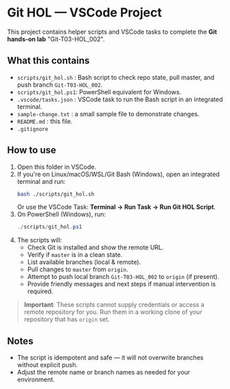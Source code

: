# Git HOL — VSCode Project
This project contains helper scripts and VSCode tasks to complete the **Git hands-on lab** "Git-T03-HOL_002".

## What this contains
- `scripts/git_hol.sh` : Bash script to check repo state, pull master, and push branch `Git-T03-HOL_002`.
- `scripts/git_hol.ps1`: PowerShell equivalent for Windows.
- `.vscode/tasks.json` : VSCode task to run the Bash script in an integrated terminal.
- `sample-change.txt` : a small sample file to demonstrate changes.
- `README.md` : this file.
- `.gitignore`

## How to use
1. Open this folder in VSCode.
2. If you're on Linux/macOS/WSL/Git Bash (Windows), open an integrated terminal and run:
   ```bash
   bash ./scripts/git_hol.sh
   ```
   Or use the VSCode Task: **Terminal → Run Task → Run Git HOL Script**.
3. On PowerShell (Windows), run:
   ```powershell
   ./scripts/git_hol.ps1
   ```
4. The scripts will:
   - Check Git is installed and show the remote URL.
   - Verify if `master` is in a clean state.
   - List available branches (local & remote).
   - Pull changes to `master` from `origin`.
   - Attempt to push local branch `Git-T03-HOL_002` to `origin` (if present).
   - Provide friendly messages and next steps if manual intervention is required.

> **Important**: These scripts cannot supply credentials or access a remote repository for you. Run them in a working clone of your repository that has `origin` set.

## Notes
- The script is idempotent and safe — it will not overwrite branches without explicit push.
- Adjust the remote name or branch names as needed for your environment.
